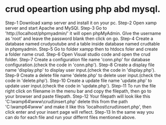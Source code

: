 # crud opeartion using php abd mysql.

Step-1 Download xamp server and install it on your pc.
Step-2 Open xamp server and start Apache and MySQl.
Step-3 Go to 'http://localhost/phpmyadmin/' it will open phpMyAdmin. GIve the username as 'root' and leave the password blank then click on go.
Step-4 Create a database named crudyoutube and a table inside database named crudtable in phpmyadmin.
Step-5 Go to folder xampp then to htdocs foler and create a folder name crud.
Step-6 Open Visual studio code and open the crud folder.
Step-7 Create a configuration file name 'conn.php' for database configuration.(check the code in 'conn.php').
Step-8 Create a display file name 'display.php' to display user input.(check the code in 'display.php').
Step-9 Create a delete file name 'delete.php' to delete user input.(check the code in 'delete.php').
Step-10 Create a update file name 'update.php' to update user input.(check the code in 'update.php').
Step-11 To run the file right click on filename in the menu bar and copy the filepath, then go to your browser and paste filepath. 
Step-12 Your filepath will look like this 'C:\wamp64\www\crud\insert.php' delete this from the path 'C:\wamp64\www' and make it like this 'localhost\crud\insert.php', then click enter and your insert page will reflect.
Step-13 In the same way you can do for each file and run your differnt files mentioned above.





